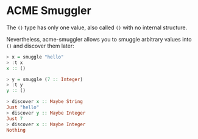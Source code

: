 ACME Smuggler
=============

The `()` type has only one value, also called `()` with no
internal structure.

Nevertheless, acme-smuggler allows you to smuggle
arbitrary values into `()` and discover them later:

```haskell
> x = smuggle "hello"
> :t x
x :: ()

> y = smuggle (7 :: Integer)
> :t y
y :: ()

> discover x :: Maybe String
Just "hello"
> discover y :: Maybe Integer
Just 7
> discover x :: Maybe Integer
Nothing
```

